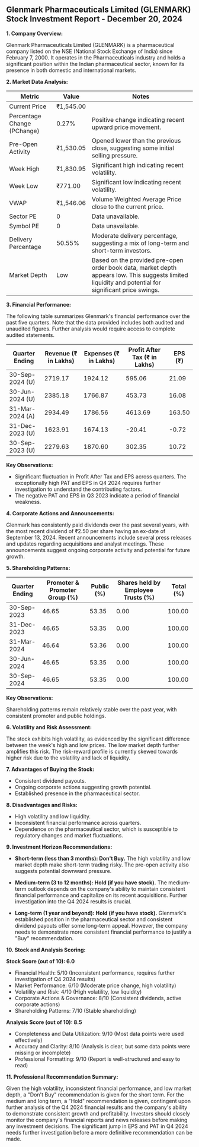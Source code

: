 ## Glenmark Pharmaceuticals Limited (GLENMARK) Stock Investment Report - December 20, 2024

**1. Company Overview:**

Glenmark Pharmaceuticals Limited (GLENMARK) is a pharmaceutical company listed on the NSE (National Stock Exchange of India) since February 7, 2000.  It operates in the Pharmaceuticals industry and holds a significant position within the Indian pharmaceutical sector, known for its presence in both domestic and international markets.


**2. Market Data Analysis:**

| Metric                     | Value          | Notes                                                              |
|-----------------------------|-----------------|----------------------------------------------------------------------|
| Current Price               | ₹1,545.00       |                                                                      |
| Percentage Change (PChange) | 0.27%           | Positive change indicating recent upward price movement.             |
| Pre-Open Activity          | ₹1,530.05       | Opened lower than the previous close, suggesting some initial selling pressure. |
| Week High                    | ₹1,830.95       | Significant high indicating recent volatility.                       |
| Week Low                     | ₹771.00         | Significant low indicating recent volatility.                       |
| VWAP                        | ₹1,546.06       | Volume Weighted Average Price close to the current price.           |
| Sector PE                   | 0               | Data unavailable.                                                   |
| Symbol PE                   | 0               | Data unavailable.                                                   |
| Delivery Percentage         | 50.55%          | Moderate delivery percentage, suggesting a mix of long-term and short-term investors. |
| Market Depth                | Low              | Based on the provided pre-open order book data, market depth appears low.  This suggests limited liquidity and potential for significant price swings. |


**3. Financial Performance:**

The following table summarizes Glenmark's financial performance over the past five quarters.  Note that the data provided includes both audited and unaudited figures.  Further analysis would require access to complete audited statements.

| Quarter Ending      | Revenue (₹ in Lakhs) | Expenses (₹ in Lakhs) | Profit After Tax (₹ in Lakhs) | EPS (₹) |
|----------------------|-----------------------|-----------------------|-----------------------------|---------|
| 30-Sep-2024 (U)     | 2719.17               | 1924.12               | 595.06                      | 21.09    |
| 30-Jun-2024 (U)     | 2385.18               | 1766.87               | 453.73                      | 16.08    |
| 31-Mar-2024 (A)     | 2934.49               | 1786.56               | 4613.69                     | 163.50   |
| 31-Dec-2023 (U)     | 1623.91               | 1674.13               | -20.41                      | -0.72    |
| 30-Sep-2023 (U)     | 2279.63               | 1870.60               | 302.35                      | 10.72    |

**Key Observations:**

* Significant fluctuation in Profit After Tax and EPS across quarters.  The exceptionally high PAT and EPS in Q4 2024 requires further investigation to understand the contributing factors.
* The negative PAT and EPS in Q3 2023 indicate a period of financial weakness.


**4. Corporate Actions and Announcements:**

Glenmark has consistently paid dividends over the past several years, with the most recent dividend of ₹2.50 per share having an ex-date of September 13, 2024.  Recent announcements include several press releases and updates regarding acquisitions and analyst meetings.  These announcements suggest ongoing corporate activity and potential for future growth.


**5. Shareholding Patterns:**

| Quarter Ending | Promoter & Promoter Group (%) | Public (%) | Shares held by Employee Trusts (%) | Total (%) |
|-----------------|-----------------------------|------------|---------------------------------|-----------|
| 30-Sep-2023     | 46.65                       | 53.35      | 0.00                            | 100.00    |
| 31-Dec-2023     | 46.65                       | 53.35      | 0.00                            | 100.00    |
| 31-Mar-2024     | 46.64                       | 53.36      | 0.00                            | 100.00    |
| 30-Jun-2024     | 46.65                       | 53.35      | 0.00                            | 100.00    |
| 30-Sep-2024     | 46.65                       | 53.35      | 0.00                            | 100.00    |

**Key Observations:**

Shareholding patterns remain relatively stable over the past year, with consistent promoter and public holdings.


**6. Volatility and Risk Assessment:**

The stock exhibits high volatility, as evidenced by the significant difference between the week's high and low prices.  The low market depth further amplifies this risk.  The risk-reward profile is currently skewed towards higher risk due to the volatility and lack of liquidity.


**7. Advantages of Buying the Stock:**

* Consistent dividend payouts.
* Ongoing corporate actions suggesting growth potential.
* Established presence in the pharmaceutical sector.


**8. Disadvantages and Risks:**

* High volatility and low liquidity.
* Inconsistent financial performance across quarters.
* Dependence on the pharmaceutical sector, which is susceptible to regulatory changes and market fluctuations.


**9. Investment Horizon Recommendations:**

* **Short-term (less than 3 months): Don't Buy.** The high volatility and low market depth make short-term trading risky.  The pre-open activity also suggests potential downward pressure.

* **Medium-term (3 to 12 months): Hold (if you have stock).**  The medium-term outlook depends on the company's ability to maintain consistent financial performance and capitalize on its recent acquisitions.  Further investigation into the Q4 2024 results is crucial.

* **Long-term (1 year and beyond): Hold (if you have stock).**  Glenmark's established position in the pharmaceutical sector and consistent dividend payouts offer some long-term appeal. However, the company needs to demonstrate more consistent financial performance to justify a "Buy" recommendation.


**10. Stock and Analysis Scoring:**

**Stock Score (out of 10): 6.0**

* Financial Health: 5/10 (Inconsistent performance, requires further investigation of Q4 2024 results)
* Market Performance: 6/10 (Moderate price change, high volatility)
* Volatility and Risk: 4/10 (High volatility, low liquidity)
* Corporate Actions & Governance: 8/10 (Consistent dividends, active corporate actions)
* Shareholding Patterns: 7/10 (Stable shareholding)

**Analysis Score (out of 10): 8.5**

* Completeness and Data Utilization: 9/10 (Most data points were used effectively)
* Accuracy and Clarity: 8/10 (Analysis is clear, but some data points were missing or incomplete)
* Professional Formatting: 9/10 (Report is well-structured and easy to read)


**11. Professional Recommendation Summary:**

Given the high volatility, inconsistent financial performance, and low market depth, a "Don't Buy" recommendation is given for the short term.  For the medium and long term, a "Hold" recommendation is given, contingent upon further analysis of the Q4 2024 financial results and the company's ability to demonstrate consistent growth and profitability.  Investors should closely monitor the company's financial reports and news releases before making any investment decisions.  The significant jump in EPS and PAT in Q4 2024 needs further investigation before a more definitive recommendation can be made.
